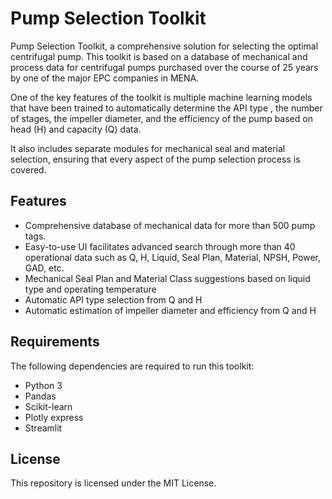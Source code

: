 # Pump Selection Toolkit

Pump Selection Toolkit, a comprehensive solution for selecting the optimal centrifugal pump. This toolkit is based on a database of mechanical and process data for centrifugal pumps purchased over the course of 25 years by one of the major EPC companies in MENA.

One of the key features of the toolkit is multiple machine learning models that have been trained to automatically determine the API type , the number of stages, the impeller diameter, and the efficiency of the pump based on head (H) and capacity (Q) data.

It also includes separate modules for mechanical seal and material selection, ensuring that every aspect of the pump selection process is covered.

## Features

- Comprehensive database of mechanical data for more than 500 pump tags.
- Easy-to-use UI facilitates advanced search through more than 40 operational data such as Q, H, Liquid, Seal Plan, Material, NPSH, Power, GAD, etc.
- Mechanical Seal Plan and Material Class suggestions based on liquid type and operating temperature
- Automatic API type selection from Q and H
- Automatic estimation of impeller diameter and efficiency from Q and H

## Requirements

The following dependencies are required to run this toolkit:

- Python 3
- Pandas
- Scikit-learn
- Plotly express
- Streamlit

## License

This repository is licensed under the MIT License.
